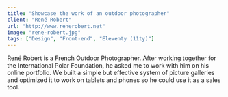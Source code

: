 ```yaml
---
title: "Showcase the work of an outdoor photographer"
client: "René Robert"
url: "http://www.renerobert.net"
image: "rene-robert.jpg"
tags: ["Design", "Front-end", "Eleventy (11ty)"]
---
```


René Robert is a French Outdoor Photographer. After working together for the International Polar Foundation, he asked me to work with him on his online portfolio. We built a simple but effective system of picture galleries and optimized it to work on tablets and phones so he could use it as a sales tool.
